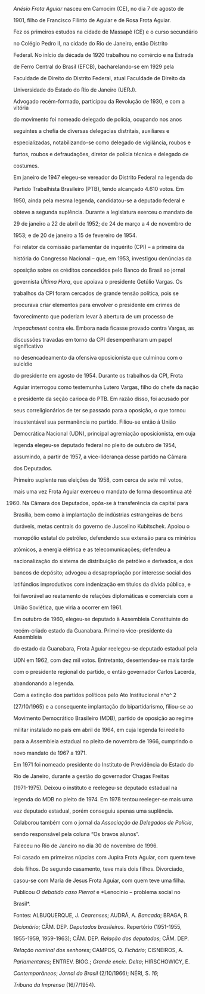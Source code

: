 

*Anésio Frota Aguiar* nasceu em Camocim (CE), no dia 7 de agosto de

1901, filho de Francisco Filinto de Aguiar e de Rosa Frota Aguiar.



Fez os primeiros estudos na cidade de Massapê (CE) e o curso secundário

no Colégio Pedro II, na cidade do Rio de Janeiro, então Distrito

Federal. No início da década de 1920 trabalhou no comércio e na Estrada

de Ferro Central do Brasil (EFCB), bacharelando-se em 1929 pela

Faculdade de Direito do Distrito Federal, atual Faculdade de Direito da

Universidade do Estado do Rio de Janeiro (UERJ).



Advogado recém-formado, participou da Revolução de 1930, e com a vitória

do movimento foi nomeado delegado de polícia, ocupando nos anos

seguintes a chefia de diversas delegacias distritais, auxiliares e

especializadas, notabilizando-se como delegado de vigilância, roubos e

furtos, roubos e defraudações, diretor de polícia técnica e delegado de

costumes.



Em janeiro de 1947 elegeu-se vereador do Distrito Federal na legenda do

Partido Trabalhista Brasileiro (PTB), tendo alcançado 4.610 votos. Em

1950, ainda pela mesma legenda, candidatou-se a deputado federal e

obteve a segunda suplência. Durante a legislatura exerceu o mandato de

29 de janeiro a 22 de abril de 1952; de 24 de março a 4 de novembro de

1953; e de 20 de janeiro a 15 de fevereiro de 1954.



Foi relator da comissão parlamentar de inquérito (CPI) – a primeira da

história do Congresso Nacional – que, em 1953, investigou denúncias da

oposição sobre os créditos concedidos pelo Banco do Brasil ao jornal

governista *Última Hora*, que apoiava o presidente Getúlio Vargas. Os

trabalhos da CPI foram cercados de grande tensão política, pois se

procurava criar elementos para envolver o presidente em crimes de

favorecimento que poderiam levar à abertura de um processo de

*impeachment* contra ele. Embora nada ficasse provado contra Vargas, as

discussões travadas em torno da CPI desempenharam um papel significativo

no desencadeamento da ofensiva oposicionista que culminou com o suicídio

do presidente em agosto de 1954. Durante os trabalhos da CPI, Frota

Aguiar interrogou como testemunha Lutero Vargas, filho do chefe da nação

e presidente da seção carioca do PTB. Em razão disso, foi acusado por

seus correligionários de ter se passado para a oposição, o que tornou

insustentável sua permanência no partido. Filiou-se então à União

Democrática Nacional (UDN), principal agremiação oposicionista, em cuja

legenda elegeu-se deputado federal no pleito de outubro de 1954,

assumindo, a partir de 1957, a vice-liderança desse partido na Câmara

dos Deputados.



Primeiro suplente nas eleições de 1958, com cerca de sete mil votos,

mais uma vez Frota Aguiar exerceu o mandato de forma descontínua até

1960. Na Câmara dos Deputados, opôs-se à transferência da capital para

Brasília, bem como à implantação de indústrias estrangeiras de bens

duráveis, metas centrais do governo de Juscelino Kubitschek. Apoiou o

monopólio estatal do petróleo, defendendo sua extensão para os minérios

atômicos, a energia elétrica e as telecomunicações; defendeu a

nacionalização do sistema de distribuição de petróleo e derivados, e dos

bancos de depósito; advogou a desapropriação por interesse social dos

latifúndios improdutivos com indenização em títulos da dívida pública, e

foi favorável ao reatamento de relações diplomáticas e comerciais com a

União Soviética, que viria a ocorrer em 1961.



Em outubro de 1960, elegeu-se deputado à Assembleia Constituinte do

recém-criado estado da Guanabara. Primeiro vice-presidente da Assembleia

do estado da Guanabara, Frota Aguiar reelegeu-se deputado estadual pela

UDN em 1962, com dez mil votos. Entretanto, desentendeu-se mais tarde

com o presidente regional do partido, o então governador Carlos Lacerda,

abandonando a legenda.



Com a extinção dos partidos políticos pelo Ato Institucional n^o^ 2

(27/10/1965) e a consequente implantação do bipartidarismo, filiou-se ao

Movimento Democrático Brasileiro (MDB), partido de oposição ao regime

militar instalado no país em abril de 1964, em cuja legenda foi reeleito

para a Assembleia estadual no pleito de novembro de 1966, cumprindo o

novo mandato de 1967 a 1971.



Em 1971 foi nomeado presidente do Instituto de Previdência do Estado do

Rio de Janeiro, durante a gestão do governador Chagas Freitas

(1971-1975). Deixou o instituto e reelegeu-se deputado estadual na

legenda do MDB no pleito de 1974. Em 1978 tentou reeleger-se mais uma

vez deputado estadual, porém conseguiu apenas uma suplência.



Colaborou também com o jornal da *Associação de Delegados de Polícia*,

sendo responsável pela coluna “Os bravos alunos”.



Faleceu no Rio de Janeiro no dia 30 de novembro de 1996.



Foi casado em primeiras núpcias com Jupira Frota Aguiar, com quem teve

dois filhos. Do segundo casamento, teve mais dois filhos. Divorciado,

casou-se com Maria de Jesus Frota Aguiar, com quem teve uma filha.



Publicou *O debatido caso Pierrot* e *Lenocínio – problema social no

Brasil*.



Fontes: ALBUQUERQUE, J. *Cearenses*; AUDRÁ, A. *Bancada*; BRAGA, R.

*Dicionário*; CÂM. DEP. *Deputados brasileiros.* Repertório (1951-1955,

1955-1959, 1959-1963); CÂM. DEP. *Relação dos deputados*; CÂM. DEP.

*Relação nominal dos senhores*; CAMPOS, Q. *Fichário*; CISNEIROS, A.

*Parlamentares*; ENTREV. BIOG.; *Grande encic. Delta*; HIRSCHOWICY, E.

*Contemporâneos*; *Jornal do Brasil* (2/10/1966); NÉRI, S. *16*;

*Tribuna da Imprensa* (16/7/1954).

